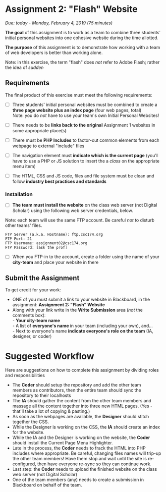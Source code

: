 # Assignment 2: "Flash" Website
*Due: today - Monday, February 4, 2019 (75 minutes)*

**The goal** of this assignment is to work as a team to combine three students' initial personal websites into one cohesive website during the time allotted.

**The purpose** of this assignment is to demonstrate how working with a team of web developers is better than working alone.

Note: in this exercise, the term "flash" does *not* refer to Adobe Flash; rather the idea of *sudden*

## Requirements

The final product of this exercise must meet the following requirements:

- [ ] Three students' initial personal websites must be combined to create a **three page website plus an index page** (four web pages, total)<br>Note: you do *not* have to use your team's own Initial Personal Websites!  
- [ ] There needs to be **links back to the original** Assignment 1 websites in some appropriate place(s)
- [ ] There must be **PHP Includes** to factor-out common elements from each webpage to external "include" files


- [ ] The navigation element must **indicate which is the current page** (you'll have to use a PHP or JS solution to insert the a *class* on the appropriate menu item)
- [ ] The HTML, CSS and JS code, files and file system must be clean and follow **industry best practices and standards**

### Installation

- [ ] **The team must install the website** on the class web server (not Digital Scholar) using the following web server credentials, below.

Note: each team will use the same FTP account. Be careful *not* to disturb other teams' files.

```
FTP Server (a.k.a. Hostname): ftp.csc174.org
FTP Port: 21
FTP Username: assignment02@csc174.org
FTP Password: [ask the prof]
```
- [ ] When you FTP-in to the account, create a folder using the name of your **city-team** and place your website in there

## Submit the Assignment

To get credit for your work:

- ONE of you must submit a link to your website in Blackboard, in the assignment: **Assignment 2: "Flash" Website**
- Along with your link write in the **Write Submission** area (*not* the comments box):<br>- **Your city-team name**<br>- A list of **everyone's name** in your team (including your own), and...<br>- Next to everyone's name **indicate everyone's role on the team** (IA, designer, or coder)

# Suggested Workflow

Here are suggestions on how to complete this assignment by dividing roles and responsibilities

- The **Coder** should setup the repository and add the other team members as contributors, then the entire team should sync the repository to their localhosts
- The **IA** should gather the content from the other team members and massage all the content together into three new HTML pages.  (Yes - that'll take a lot of copying & pasting.)  
- As soon as the webpages are available, the **Designer** should stitch together the CSS.
- While the Designer is working on the CSS, the **IA** should create an index for the website.
- While the IA and the Designer is working on the website, the **Coder** should install the Current Page Menu Highlighter.
- Late in the process, the **Coder** needs to frack the HTML into PHP includes where appropriate.  Be careful, changing files names will trip-up the other team members!  Have them stop and wait until the site is re-configured, then have everyone re-sync so they can continue work.
- Last step: the **Coder** needs to upload the finished website on the class web server (not Digital Scholar)
- One of the team members (any) needs to create a submission in Blackboard on behalf of the team.